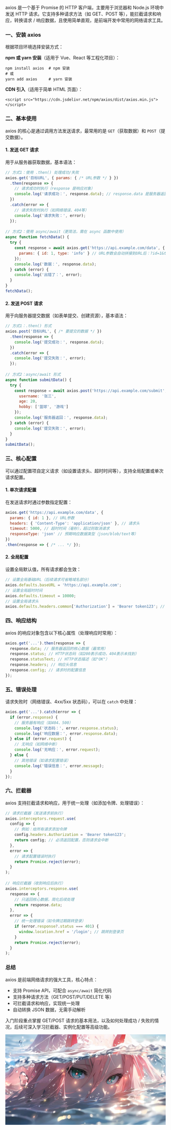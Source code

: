 axios 是一个基于 Promise 的 HTTP 客户端，主要用于浏览器和 Node.js 环境中发送 HTTP 请求。它支持多种请求方法（如 GET、POST 等），能拦截请求和响应，转换请求 / 响应数据，且使用简单直观，是前端开发中常用的网络请求工具。

### 一、安装 axios

根据项目环境选择安装方式：

**npm 或 yarn 安装**（适用于 Vue、React 等工程化项目）：

```
npm install axios  # npm 安装
# 或
yarn add axios     # yarn 安装
```

**CDN 引入**（适用于简单 HTML 页面）：

```
<script src="https://cdn.jsdelivr.net/npm/axios/dist/axios.min.js"></script>
```

### 二、基本使用

axios 的核心是通过调用方法发送请求，最常用的是 `GET`（获取数据）和 `POST`（提交数据）。

#### 1. 发送 GET 请求

用于从服务器获取数据，基本语法：

```javascript
// 方式1：使用 .then() 处理成功/失败
axios.get('目标URL', { params: { /* URL参数 */ } })
  .then(response => {
    // 请求成功时执行（response 是响应对象）
    console.log('请求成功：', response.data); // response.data 是服务器返回的核心数据
  })
  .catch(error => {
    // 请求失败时执行（如网络错误、404等）
    console.log('请求失败：', error);
  });

// 方式2：使用 async/await（更简洁，需在 async 函数中使用）
async function fetchData() {
  try {
    const response = await axios.get('https://api.example.com/data', {
      params: { id: 1, type: 'info' } // URL参数会自动拼接到URL后：?id=1&type=info
    });
    console.log('数据：', response.data);
  } catch (error) {
    console.log('出错了：', error);
  }
}
fetchData();
```

#### 2. 发送 POST 请求

用于向服务器提交数据（如表单提交、创建资源），基本语法：

```javascript
// 方式1：.then() 形式
axios.post('目标URL', { /* 要提交的数据 */ })
  .then(response => {
    console.log('提交成功：', response.data);
  })
  .catch(error => {
    console.log('提交失败：', error);
  });

// 方式2：async/await 形式
async function submitData() {
  try {
    const response = await axios.post('https://api.example.com/submit', {
      username: '张三',
      age: 20,
      hobby: ['篮球', '游戏']
    });
    console.log('服务器返回：', response.data);
  } catch (error) {
    console.log('提交失败：', error);
  }
}
submitData();
```

### 三、核心配置

可以通过配置项自定义请求（如设置请求头、超时时间等），支持全局配置或单次请求配置。

#### 1. 单次请求配置

在发送请求时通过参数指定配置：

```javascript
axios.get('https://api.example.com/data', {
  params: { id: 1 }, // URL参数
  headers: { 'Content-Type': 'application/json' }, // 请求头
  timeout: 5000, // 超时时间（毫秒），超过则取消请求
  responseType: 'json' // 预期响应数据类型（json/blob/text等）
})
.then(response => { /* ... */ });
```

#### 2. 全局配置

设置全局默认值，所有请求都会生效：

```javascript
// 设置全局基础URL（后续请求可省略域名部分）
axios.defaults.baseURL = 'https://api.example.com';
// 设置全局超时时间
axios.defaults.timeout = 10000;
// 设置全局请求头
axios.defaults.headers.common['Authorization'] = 'Bearer token123'; // 例如携带身份令牌
```

### 四、响应结构

axios 的响应对象包含以下核心属性（处理响应时常用）：

```javascript
axios.get('...').then(response => {
  response.data; // 服务器返回的核心数据（最常用）
  response.status; // HTTP状态码（如200表示成功，404表示未找到）
  response.statusText; // HTTP状态描述（如"OK"）
  response.headers; // 响应头信息
  response.config; // 请求时的配置信息
});
```

### 五、错误处理

请求失败时（网络错误、4xx/5xx 状态码），可以在 `catch` 中处理：

```javascript
axios.get('...').catch(error => {
  if (error.response) {
    // 服务器有响应（如404、500）
    console.log('状态码：', error.response.status);
    console.log('响应数据：', error.response.data);
  } else if (error.request) {
    // 无响应（如网络中断）
    console.log('无响应：', error.request);
  } else {
    // 其他错误（如请求配置错误）
    console.log('错误信息：', error.message);
  }
});
```

### 六、拦截器

axios 支持拦截请求和响应，用于统一处理（如添加令牌、处理错误）：

```javascript
// 请求拦截器（发送请求前执行）
axios.interceptors.request.use(
  config => {
    // 例如：给所有请求添加令牌
    config.headers.Authorization = 'Bearer token123';
    return config; // 必须返回配置，否则请求会中断
  },
  error => {
    // 请求配置错误时执行
    return Promise.reject(error);
  }
);

// 响应拦截器（收到响应后执行）
axios.interceptors.response.use(
  response => {
    // 只返回核心数据，简化后续处理
    return response.data;
  },
  error => {
    // 统一处理错误（如令牌过期跳转登录）
    if (error.response?.status === 401) {
      window.location.href = '/login'; // 跳转到登录页
    }
    return Promise.reject(error);
  }
);
```

### 总结

axios 是前端网络请求的强大工具，核心特点：



- 支持 Promise API，可配合 `async/await` 简化代码
- 支持多种请求方法（GET/POST/PUT/DELETE 等）
- 可拦截请求和响应，实现统一处理
- 自动转换 JSON 数据，无需手动解析



入门阶段重点掌握 GET/POST 请求的基本用法，以及如何处理成功 / 失败的情况，后续可深入学习拦截器、实例化配置等高级功能。

![【哲风壁纸】02插画-Twotwo](axios入门.assets\【哲风壁纸】02插画-Twotwo.png)





